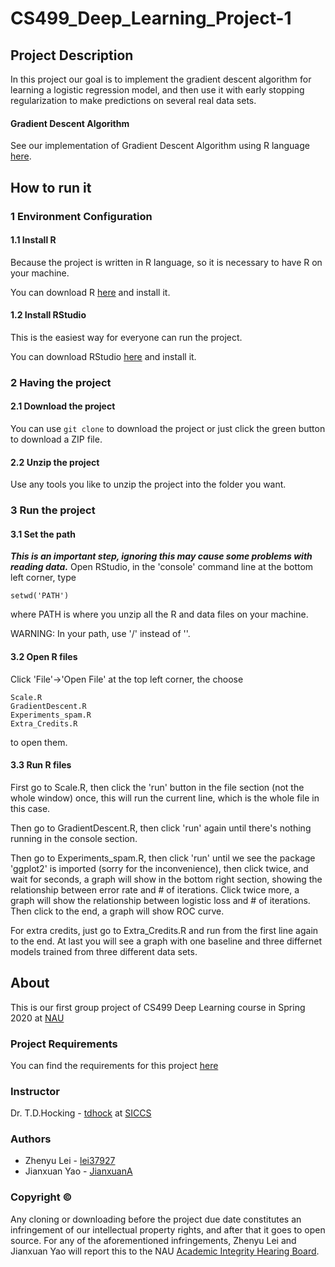 # CS499_Deep_Learning_Project-1

## Project Description
In this project our goal is to implement the gradient descent algorithm for learning a logistic regression model, and then use it with early stopping regularization to make predictions on several real data sets.

#### Gradient Descent Algorithm
See our implementation of Gradient Descent Algorithm using R language [here](GradientDescent.R).

## How to run it
### 1 Environment Configuration
#### 1.1 Install R
Because the project is written in R language, so it is necessary to have R on your machine.

You can download R [here](https://www.r-project.org/) and install it.

#### 1.2 Install RStudio
This is the easiest way for everyone can run the project.

You can download RStudio [here](https://rstudio.com/products/rstudio/download/#download) and install it.

### 2 Having the project
#### 2.1 Download the project
You can use ```git clone``` to download the project or just click the green button to download a ZIP file.

#### 2.2 Unzip the project
Use any tools you like to unzip the project into the folder you want.

### 3 Run the project
#### 3.1 Set the path
***This is an important step, ignoring this may cause some problems with reading data.***
Open RStudio, in the 'console' command line at the bottom left corner, type
```
setwd('PATH')
```
where PATH is where you unzip all the R and data files on your machine.

WARNING: In your path, use '/' instead of '\'.

#### 3.2 Open R files
Click 'File'->'Open File' at the top left corner, the choose
```
Scale.R
GradientDescent.R
Experiments_spam.R
Extra_Credits.R
```
to open them.

#### 3.3 Run R files
First go to Scale.R, then click the 'run' button in the file section (not the whole window) once, this will run the current line, which is the whole file in this case.

Then go to GradientDescent.R, then click 'run' again until there's nothing running in the console section.

Then go to Experiments_spam.R, then click 'run' until we see the package 'ggplot2' is imported (sorry for the inconvenience), then click twice, and wait for seconds, a graph will show in the bottom right section, showing the relationship between error rate and # of iterations. Click twice more, a graph will show the relationship between logistic loss and # of iterations. Then click to the end, a graph will show ROC curve.

For extra credits, just go to Extra_Credits.R and run from the first line again to the end. At last you will see a graph with one baseline and three differnet models trained from three different data sets.


## About
This is our first group project of CS499 Deep Learning course in Spring 2020 at [NAU](https://nau.edu/)

### Project Requirements
You can find the requirements for this project [here](https://github.com/tdhock/cs499-spring2020/blob/master/projects/1.org)

### Instructor
Dr. T.D.Hocking - [tdhock](https://github.com/tdhock) at [SICCS](https://nau.edu/school-of-informatics-computing-and-cyber-systems/)

### Authors
* Zhenyu Lei - [lei37927](https://github.com/lei37927)
* Jianxuan Yao - [JianxuanA](https://github.com/JianxuanA)

### Copyright ©
Any cloning or downloading before the project due date constitutes an infringement of our intellectual property rights, and after that it goes to open source. For any of the aforementioned infringements, Zhenyu Lei and Jianxuan Yao will report this to the NAU [Academic Integrity Hearing Board](https://in.nau.edu/academic-affairs/academic-integrity/).
